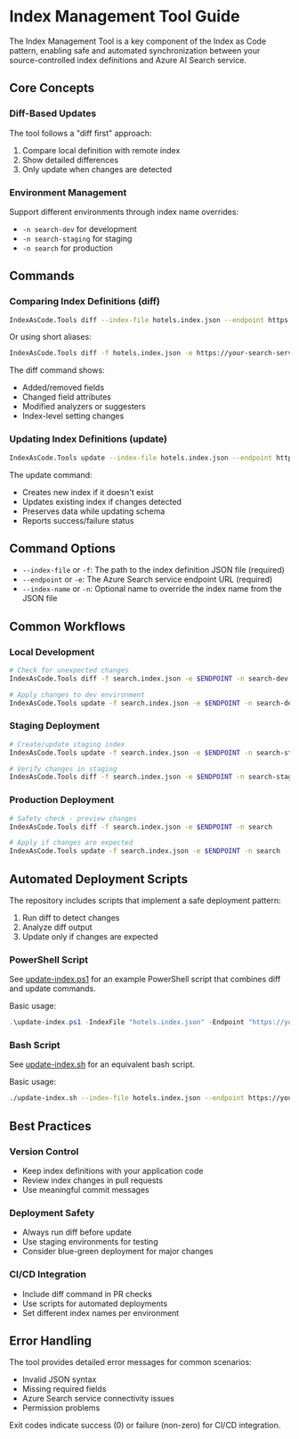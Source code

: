 # Index Management Tool Guide

The Index Management Tool is a key component of the Index as Code pattern, enabling safe and automated synchronization between your source-controlled index definitions and Azure AI Search service.

## Core Concepts

### Diff-Based Updates
The tool follows a "diff first" approach:
1. Compare local definition with remote index
2. Show detailed differences
3. Only update when changes are detected

### Environment Management
Support different environments through index name overrides:
- `-n search-dev` for development
- `-n search-staging` for staging
- `-n search` for production

## Commands

### Comparing Index Definitions (diff)
```bash
IndexAsCode.Tools diff --index-file hotels.index.json --endpoint https://your-search-service.search.windows.net [--index-name optional-name]
```
Or using short aliases:
```bash
IndexAsCode.Tools diff -f hotels.index.json -e https://your-search-service.search.windows.net [-n optional-name]
```

The diff command shows:
- Added/removed fields
- Changed field attributes
- Modified analyzers or suggesters
- Index-level setting changes

### Updating Index Definitions (update)
```bash
IndexAsCode.Tools update --index-file hotels.index.json --endpoint https://your-search-service.search.windows.net [--index-name optional-name]
```

The update command:
- Creates new index if it doesn't exist
- Updates existing index if changes detected
- Preserves data while updating schema
- Reports success/failure status

## Command Options
- `--index-file` or `-f`: The path to the index definition JSON file (required)
- `--endpoint` or `-e`: The Azure Search service endpoint URL (required)
- `--index-name` or `-n`: Optional name to override the index name from the JSON file

## Common Workflows

### Local Development
```bash
# Check for unexpected changes
IndexAsCode.Tools diff -f search.index.json -e $ENDPOINT -n search-dev

# Apply changes to dev environment
IndexAsCode.Tools update -f search.index.json -e $ENDPOINT -n search-dev
```

### Staging Deployment
```bash
# Create/update staging index
IndexAsCode.Tools update -f search.index.json -e $ENDPOINT -n search-staging

# Verify changes in staging
IndexAsCode.Tools diff -f search.index.json -e $ENDPOINT -n search-staging
```

### Production Deployment
```bash
# Safety check - preview changes
IndexAsCode.Tools diff -f search.index.json -e $ENDPOINT -n search

# Apply if changes are expected
IndexAsCode.Tools update -f search.index.json -e $ENDPOINT -n search
```

## Automated Deployment Scripts

The repository includes scripts that implement a safe deployment pattern:
1. Run diff to detect changes
2. Analyze diff output
3. Update only if changes are expected

### PowerShell Script
See [update-index.ps1](./scripts/update-index.ps1) for an example PowerShell script that combines diff and update commands.

Basic usage:
```powershell
.\update-index.ps1 -IndexFile "hotels.index.json" -Endpoint "https://your-search-service.search.windows.net"
```

### Bash Script
See [update-index.sh](./scripts/update-index.sh) for an equivalent bash script.

Basic usage:
```bash
./update-index.sh --index-file hotels.index.json --endpoint https://your-search-service.search.windows.net
```

## Best Practices

### Version Control
- Keep index definitions with your application code
- Review index changes in pull requests
- Use meaningful commit messages

### Deployment Safety
- Always run diff before update
- Use staging environments for testing
- Consider blue-green deployment for major changes

### CI/CD Integration
- Include diff command in PR checks
- Use scripts for automated deployments
- Set different index names per environment

## Error Handling

The tool provides detailed error messages for common scenarios:
- Invalid JSON syntax
- Missing required fields
- Azure Search service connectivity issues
- Permission problems

Exit codes indicate success (0) or failure (non-zero) for CI/CD integration.